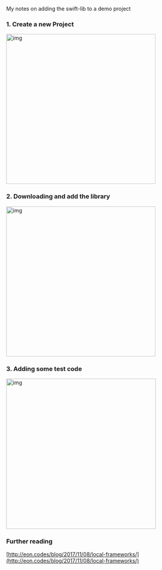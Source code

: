 My notes on adding the swift-lib to a demo project<!--more-->

### 1. Create a new Project
<img width="399" alt="img" src="https://rawgit.com/stylekit/img/master/new_project.gif">

### 2. Downloading and add the library
<img width="399" alt="img" src="https://rawgit.com/stylekit/img/master/add_library.gif">

### 3. Adding some test code
<img width="400" alt="img" src="https://rawgit.com/stylekit/img/master/run.gif">

### Further reading
[http://eon.codes/blog/2017/11/08/local-frameworks/](http://eon.codes/blog/2017/11/08/local-frameworks/)
